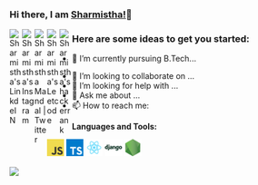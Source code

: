 ### Hi there, I am [Sharmistha!](https://sharmi-1999.github.io/Portfolio/)👋

<a href="https://www.linkedin.com/in/sharmistha-mandal-636744194/">
  <img align="left" alt="Sharmistha's LinkdeIN" width="22px" src="https://cdn.jsdelivr.net/npm/simple-icons@v3/icons/linkedin.svg" />
</a>
<a href="https://www.instagram.com/sharmistha.___/">
  <img align="left" alt="Sharmistha's Instagram" width="22px" src="https://cdn.jsdelivr.net/npm/simple-icons@v3/icons/instagram.svg" />
</a>
<a href="https://twitter.com/SharmisthaMan19">
  <img align="left" alt="Sharmistha Mandal | Twitter" width="22px" src="https://cdn.jsdelivr.net/npm/simple-icons@v3/icons/twitter.svg" />
</a>
<a href="https://leetcode.com/user3534g/">
  <img align="left" alt="Sharmistha's Leetcode" width="22px" src="https://cdn.jsdelivr.net/npm/simple-icons@v3/icons/leetcode.svg" />
</a>
<a href="https://www.hackerrank.com/sharmistha_m99">
  <img align="left" alt="Sharmistha's hackerrank" width="22px" src="https://cdn.jsdelivr.net/npm/simple-icons@v3/icons/hackerrank.svg" />
</a>

<!--
**Sharmi-1999/Sharmi-1999** is a ✨ _special_ ✨ repository because its `README.md` (this file) appears on your GitHub profile.-->



### Here are some ideas to get you started:

- 🔭 I’m currently pursuing B.Tech...
<!--- 🌱 I’m currently learning ...-->
- 👯 I’m looking to collaborate on ...
- 🤔 I’m looking for help with ...
- 💬 Ask me about ...
- 📫 How to reach me: 


<!--- 😄 Pronouns: ...
- ⚡ Fun fact: ...
-->
**Languages and Tools:**  

<code><img height="30" src="https://raw.githubusercontent.com/github/explore/80688e429a7d4ef2fca1e82350fe8e3517d3494d/topics/javascript/javascript.png"></code>
<code><img height="30" src="https://raw.githubusercontent.com/github/explore/80688e429a7d4ef2fca1e82350fe8e3517d3494d/topics/typescript/typescript.png"></code>
<code><img height="30" src="https://raw.githubusercontent.com/github/explore/80688e429a7d4ef2fca1e82350fe8e3517d3494d/topics/react/react.png"></code>
<code><img height="30" src="https://raw.githubusercontent.com/github/explore/5c058a388828bb5fde0bcafd4bc867b5bb3f26f3/topics/django/django.png"></code>
<code><img height="30" src="https://raw.githubusercontent.com/github/explore/80688e429a7d4ef2fca1e82350fe8e3517d3494d/topics/nodejs/nodejs.png"></code>  

<a href="https://github.com/anuraghazra/github-readme-stats">
  <!-- Change the `github-readme-stats.anuraghazra1.vercel.app` to `github-readme-stats.vercel.app`  -->
  <img align="center" src="https://github-readme-stats.anuraghazra1.vercel.app/api/top-langs/?username=Sharmi-1999&layout=compact&theme=radical" />
</a>


